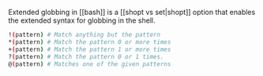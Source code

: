 Extended globbing in [[bash]] is a [[shopt vs set|shopt]] option that enables the extended syntax for globbing in the shell. 

```bash
!(pattern) # Match anything but the pattern
*(pattern) # Match the pattern 0 or more times
+(pattern) # Match the pattern 1 or more times
?(pattern) # Match the pattern 0 or 1 times.
@(pattern) # Matches one of the given patterns
```
